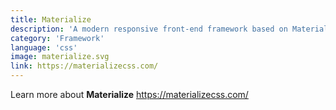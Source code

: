 ```yaml
---
title: Materialize
description: 'A modern responsive front-end framework based on Material Design'
category: 'Framework'
language: 'css'
image: materialize.svg
link: https://materializecss.com/
---
```


Learn more about **Materialize** https://materializecss.com/